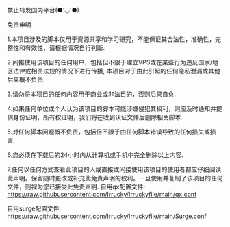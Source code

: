 禁止转发国内平台(●'◡'●)

免责申明

1.本项目涉及的脚本仅用于资源共享和学习研究，不能保证其合法性，准确性，完整性和有效性，请根据情况自行判断.

2.间接使用该项目的任何用户，包括但不限于建立VPS或在某些行为违反国家/地区法律或相关法规的情况下进行传播, 本项目对于由此引起的任何隐私泄漏或其他后果概不负责.

3.请勿将本项目的任何内容用于商业或非法目的，否则后果自负.

4.如果任何单位或个人认为该项目的脚本可能涉嫌侵犯其权利，则应及时通知并提供身份证明，所有权证明，我们将在收到认证文件后删除相关脚本.

5.对任何脚本问题概不负责，包括但不限于由任何脚本错误导致的任何损失或损害.

6.您必须在下载后的24小时内从计算机或手机中完全删除以上内容.

7.任何以任何方式查看此项目的人或直接或间接使用该项目的使用者都应仔细阅读此声明。保留随时更改或补充此免责声明的权利。一旦使用并复制了该项目的任何文件，则视为您已接受此免责声明.
自用qx配置文件:
https://raw.githubusercontent.com/Irrucky/Irruckyfile/main/qx.conf

自用surge配置文件:
https://raw.githubusercontent.com/Irrucky/Irruckyfile/main/Surge.conf

